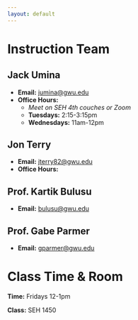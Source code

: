 ```yaml
---
layout: default 
---
```


# Instruction Team

## Jack Umina

- **Email:** jumina@gwu.edu
- **Office Hours:**
    - *Meet on SEH 4th couches or Zoom*   
    - **Tuesdays:** 2:15-3:15pm
    - **Wednesdays:** 11am-12pm

## Jon Terry 

- **Email:** jterry82@gwu.edu
- **Office Hours:**

## Prof. Kartik Bulusu 

- **Email:** bulusu@gwu.edu

## Prof. Gabe Parmer 

- **Email:** gparmer@gwu.edu

# Class Time & Room

**Time:** Fridays 12-1pm

**Class:** SEH 1450
